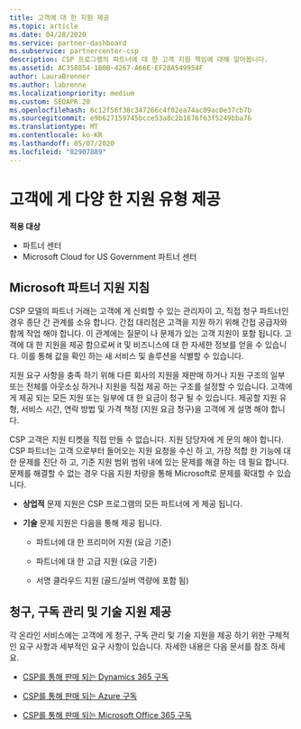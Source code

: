 ```yaml
---
title: 고객에 대 한 지원 제공
ms.topic: article
ms.date: 04/28/2020
ms.service: partner-dashboard
ms.subservice: partnercenter-csp
description: CSP 프로그램의 파트너에 대 한 고객 지원 책임에 대해 알아봅니다.
ms.assetid: AC358854-1B0B-4267-A66E-EF28A549954F
author: LauraBrenner
ms.author: labrenne
ms.localizationpriority: medium
ms.custom: SEOAPR.20
ms.openlocfilehash: 6c12f56f30c347266c4f02ea74ac09ac0e37cb7b
ms.sourcegitcommit: e9b627159745bcce53a8c2b1676f63f5249bba76
ms.translationtype: MT
ms.contentlocale: ko-KR
ms.lasthandoff: 05/07/2020
ms.locfileid: "82907889"
---
```

# <a name="providing-different-types-of-support-to-your-customers"></a>고객에 게 다양 한 지원 유형 제공

**적용 대상**

-  파트너 센터
-  Microsoft Cloud for US Government 파트너 센터


## <a name="microsoft-partner-support-guidance"></a>Microsoft 파트너 지원 지침

CSP 모델의 파트너 거래는 고객에 게 신뢰할 수 있는 관리자이 고, 직접 청구 파트너인 경우 종단 간 관계를 소유 합니다. 간접 대리점은 고객을 지원 하기 위해 간접 공급자와 함께 작업 해야 합니다. 이 관계에는 질문이 나 문제가 있는 고객 지원이 포함 됩니다. 고객에 대 한 지원을 제공 함으로써 it 및 비즈니스에 대 한 자세한 정보를 얻을 수 있습니다. 이를 통해 값을 확인 하는 새 서비스 및 솔루션을 식별할 수 있습니다.

지원 요구 사항을 충족 하기 위해 다른 회사의 지원을 재판매 하거나 지원 구조의 일부 또는 전체를 아웃소싱 하거나 지원을 직접 제공 하는 구조를 설정할 수 있습니다. 고객에 게 제공 되는 모든 지원 또는 일부에 대 한 요금이 청구 될 수 있습니다. 제공할 지원 유형, 서비스 시간, 연락 방법 및 가격 책정 (지원 요금 청구)을 고객에 게 설명 해야 합니다.

CSP 고객은 지원 티켓을 직접 만들 수 없습니다. 지원 담당자에 게 문의 해야 합니다. CSP 파트너는 고객 으로부터 들어오는 지원 요청을 수신 하 고, 가장 적합 한 기능에 대 한 문제를 진단 하 고, 기준 지원 범위 범위 내에 있는 문제를 해결 하는 데 필요 합니다. 문제를 해결할 수 없는 경우 다음 지원 차량을 통해 Microsoft로 문제를 확대할 수 있습니다.

- **상업적** 문제 지원은 CSP 프로그램의 모든 파트너에 게 제공 됩니다.

- **기술** 문제 지원은 다음을 통해 제공 됩니다.

    - 파트너에 대 한 프리미어 지원 (요금 기준)

    - 파트너에 대 한 고급 지원 (요금 기준)

    - 서명 클라우드 지원 (골드/실버 역량에 포함 됨)

## <a name="providing-billing-subscription-management-and-technical-support"></a>청구, 구독 관리 및 기술 지원 제공 

각 온라인 서비스에는 고객에 게 청구, 구독 관리 및 기술 지원을 제공 하기 위한 구체적인 요구 사항과 세부적인 요구 사항이 있습니다. 자세한 내용은 다음 문서를 참조 하세요.

- [CSP를 통해 판매 되는 Dynamics 365 구독](https://www.microsoftpartnercommunity.com/t5/CSP/Microsoft-Partner-Support-Guidance/m-p/5262#M30)

- [CSP를 통해 판매 되는 Azure 구독](https://www.microsoftpartnercommunity.com/t5/CSP/Microsoft-Partner-Support-Guidance/m-p/5263#M31)

- [CSP를 통해 판매 되는 Microsoft Office 365 구독](https://www.microsoftpartnercommunity.com/t5/CSP/Microsoft-Partner-Support-Guidance/m-p/5264#M32)



 

 




